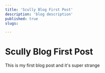 ```yaml
---
title: 'Scully Blog First Post'
description: 'blog description'
published: true
slugs:

---
```

# Scully Blog First Post

This is my first blog post and it's super strange